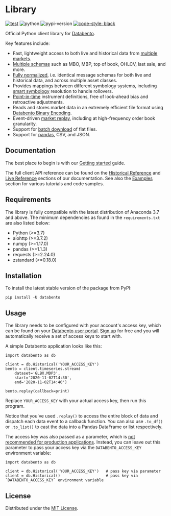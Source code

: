 # Library #

[![test](https://github.com/databento/databento-python/actions/workflows/test.yml/badge.svg?branch=dev)](https://github.com/databento/databento-python/actions/workflows/test.yml)
![python](https://img.shields.io/badge/python-3.7+-blue.svg)
![pypi-version](https://img.shields.io/pypi/v/databento)
[![code-style: black](https://img.shields.io/badge/code%20style-black-000000.svg)](https://github.com/psf/black)

Official Python client library for [Databento](https://databento.com).

Key features include:
- Fast, lightweight access to both live and historical data from [multiple markets]().
- [Multiple schemas]() such as MBO, MBP, top of book, OHLCV, last sale, and more.
- [Fully normalized](), i.e. identical message schemas for both live and historical data, and across multiple asset classes.
- Provides mappings between different symbology systems, including [smart symbology]() resolution to handle rollovers.
- [Point-in-time]() instrument definitions, free of look-ahead bias and retroactive adjustments.
- Reads and stores market data in an extremely efficient file format using [Databento Binary Encoding]().
- Event-driven [market replay](), including at high-frequency order book granularity.
- Support for [batch download]() of flat files.
- Support for [pandas](), CSV, and JSON.

## Documentation
The best place to begin is with our [Getting started](https://docs.databento.com/getting-started?historical=python&live=python) guide.

The full client API reference can be found on the [Historical Reference](https://docs.databento.com/reference-historical?historical=python&live=python) and
[Live Reference](https://docs.databento.com/reference-live?historical=python&live=python) sections of our documentation. See also the
[Examples]() section for various tutorials and code samples.

## Requirements
The library is fully compatible with the latest distribution of Anaconda 3.7 and above.
The minimum dependencies as found in the `requirements.txt` are also listed below:
- Python (>=3.7)
- aiohttp (>=3.7.2)
- numpy (>=1.17.0)
- pandas (>=1.1.3)
- requests (>=2.24.0)
- zstandard (>=0.18.0)

## Installation
To install the latest stable version of the package from PyPI:

    pip install -U databento

## Usage
The library needs to be configured with your account's access key, which can
be found on your [Databento user portal](https://databento.com/platform/keys).
[Sign up](https://app0.databento.com/signup) for free and you will
automatically receive a set of access keys to start with.

A simple Databento application looks like this:

```
import databento as db

client = db.Historical('YOUR_ACCESS_KEY')
bento = client.timeseries.stream(
    dataset='GLBX.MDP3',
    start='2020-11-02T14:30',
    end='2020-11-02T14:40')

bento.replay(callback=print)
```

Replace `YOUR_ACCESS_KEY` with your actual access key, then run this program.

Notice that you've used `.replay()` to access the entire block of data
and dispatch each data event to a callback function. You can also use
`.to_df()` or `.to_list()` to cast the data into a Pandas DataFrame or list
respectively.

The access key was also passed as a parameter, which is [not recommended for production applications](https://docs0.databento.com/knowledge-base/new-users/securing-your-access-keys?historical=python&live=python).
Instead, you can leave out this parameter to pass your access key via the `DATABENTO_ACCESS_KEY` environment variable:

```
import databento as db

client = db.Historical('YOUR_ACCESS_KEY')   # pass key via parameter
client = db.Historical()                    # pass key via `DATABENTO_ACCESS_KEY` environment variable
```

## License
Distributed under the [MIT License](https://mit-license.org/).
